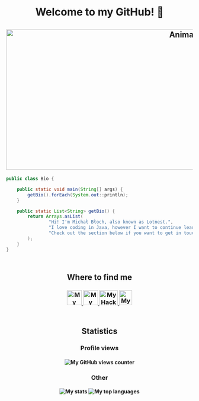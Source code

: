 <h1 align="center">Welcome to my GitHub! 👋</h1>
<h2 align="center"><img src="https://i.pinimg.com/originals/18/a4/94/18a4949fc9c8067172d3b96e302e7097.gif" alt="Animation" height="380" width="970"></h2>

```java
public class Bio {

    public static void main(String[] args) {
        getBio().forEach(System.out::println);
    }

    public static List<String> getBio() {
        return Arrays.asList(
                "Hi! I'm Michał Błoch, also known as Lotnest.",
                "I love coding in Java, however I want to continue learning other languages too.",
                "Check out the section below if you want to get in touch with me."
        );
    }
}
```

<h2 align="center"><br/>Where to find me</h3>
<h3 align="center">
<a href="https://linkedin.com/in/michal-bloch-warsaw/">
<img src="https://www.vectorlogo.zone/logos/linkedin/linkedin-icon.svg" alt="My LinkedIn profile" height="40" width="40">
</a>
<a href="https://stackshare.io/lotnest/my-stack">
<img src="https://cdn.worldvectorlogo.com/logos/stackshare.svg" alt="My StackShare profile" height="40" width="40">
</a>
<a href="https://hackerrank.com/Lotnest">
<img src="https://cdn.worldvectorlogo.com/logos/hackerrank.svg" alt="My HackerRank profile" height="40" width="50">
</a>
<a href="https://stackoverflow.com/users/13128503/lotnest">
<img src="https://www.vectorlogo.zone/logos/stackoverflow/stackoverflow-icon.svg" alt="My StackOverflow profile" height="40" width="35">
</a>
</h3>

<h2 align="center"><br/>Statistics</h3>

<h3 align="center">Profile views</h3>
<h4 align="center">
<img src="https://profile-counter.glitch.me/{Lotnest}/count.svg" alt="My GitHub views counter" />
</h4>

<h3 align="center">Other</h3>
<h4 align="center">
<img src="https://github-readme-stats.vercel.app/api?username=Lotnest&show_icons=true&theme=tokyonight" alt="My stats">
<img src="https://github-readme-stats.vercel.app/api/top-langs/?username=Lotnest&langs_count=10&theme=tokyonight&layout=compact" alt="My top languages">
</h4>
